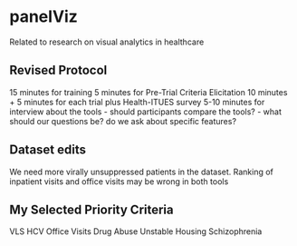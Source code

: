 # panelViz
Related to research on visual analytics in healthcare

## Revised Protocol
15 minutes for training
5 minutes for Pre-Trial Criteria Elicitation
10 minutes + 5 minutes for each trial plus Health-ITUES survey
5-10 minutes for interview about the tools
	- should participants compare the tools?
	- what should our questions be? do we ask about specific features?



## Dataset edits
We need more virally unsuppressed patients in the dataset.
Ranking of inpatient visits and office visits may be wrong in both tools

## My Selected Priority Criteria
VLS
HCV
Office Visits
Drug Abuse
Unstable Housing
Schizophrenia

